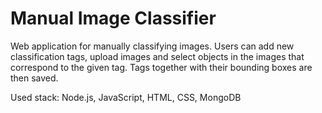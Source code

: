 # Manual Image Classifier

Web application for manually classifying images. Users can add new classification tags, upload images and select objects in the images that correspond to the given tag. Tags together with their bounding boxes are then saved.

Used stack: Node.js, JavaScript, HTML, CSS, MongoDB

